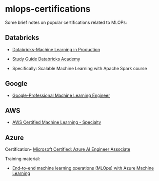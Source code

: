 # mlops-certifications

Some brief notes on popular certifications related to MLOPs:

## Databricks

* [Databricks-Machine Learning in Production](https://www.databricks.com/learn/certification/machine-learning-professional)

* [Study Guide Databricks Academy](https://customer-academy.databricks.com/learn/mycourses)
* Specifically:  Scalable Machine Learning with Apache Spark course

## Google 

* [Google-Professional Machine Learning Engineer](https://cloud.google.com/certification/machine-learning-engineer)

## AWS

* [AWS Certified Machine Learning - Specialty](https://aws.amazon.com/certification/certified-machine-learning-specialty/)


## Azure

Certification- [Microsoft Certified: Azure AI Engineer Associate](https://docs.microsoft.com/en-us/certifications/azure-ai-engineer/)

Training material:
* [End-to-end machine learning operations (MLOps) with Azure Machine Learning](https://docs.microsoft.com/en-us/learn/paths/build-first-machine-operations-workflow/)
